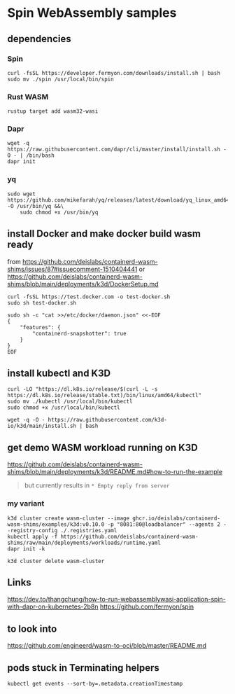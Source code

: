 # Spin WebAssembly samples

## dependencies

### Spin

```
curl -fsSL https://developer.fermyon.com/downloads/install.sh | bash
sudo mv ./spin /usr/local/bin/spin
```

### Rust WASM

```
rustup target add wasm32-wasi
```

### Dapr

```
wget -q https://raw.githubusercontent.com/dapr/cli/master/install/install.sh -O - | /bin/bash
dapr init
```

### yq

```
sudo wget https://github.com/mikefarah/yq/releases/latest/download/yq_linux_amd64 -O /usr/bin/yq &&\
    sudo chmod +x /usr/bin/yq
```

## install Docker and make docker build wasm ready

from <https://github.com/deislabs/containerd-wasm-shims/issues/87#issuecomment-1510404441>
or <https://github.com/deislabs/containerd-wasm-shims/blob/main/deployments/k3d/DockerSetup.md>

```
curl -fsSL https://test.docker.com -o test-docker.sh
sudo sh test-docker.sh
```

```
sudo sh -c "cat >>/etc/docker/daemon.json" <<-EOF
{
    "features": {
        "containerd-snapshotter": true
    }
}
EOF
```

## install kubectl and K3D

```
curl -LO "https://dl.k8s.io/release/$(curl -L -s https://dl.k8s.io/release/stable.txt)/bin/linux/amd64/kubectl"
sudo mv ./kubectl /usr/local/bin/kubectl
sudo chmod +x /usr/local/bin/kubectl

wget -q -O - https://raw.githubusercontent.com/k3d-io/k3d/main/install.sh | bash
```

## get demo WASM workload running on K3D

<https://github.com/deislabs/containerd-wasm-shims/blob/main/deployments/k3d/README.md#how-to-run-the-example>

> but currently results in `* Empty reply from server`

### my variant

```
k3d cluster create wasm-cluster --image ghcr.io/deislabs/containerd-wasm-shims/examples/k3d:v0.10.0 -p "8081:80@loadbalancer" --agents 2 --registry-config ./.registries.yaml
kubectl apply -f https://github.com/deislabs/containerd-wasm-shims/raw/main/deployments/workloads/runtime.yaml
dapr init -k
```

```
k3d cluster delete wasm-cluster
```

## Links

<https://dev.to/thangchung/how-to-run-webassemblywasi-application-spin-with-dapr-on-kubernetes-2b8n>
<https://github.com/fermyon/spin>

## to look into

<https://github.com/engineerd/wasm-to-oci/blob/master/README.md>

## pods stuck in Terminating helpers

```
kubectl get events --sort-by=.metadata.creationTimestamp
```
